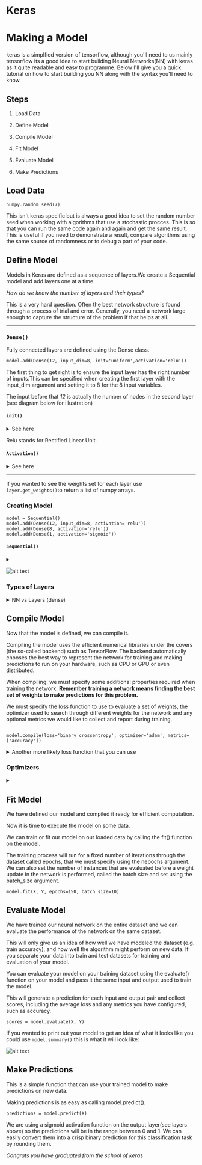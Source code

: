 # Keras

# Making a  Model
keras is a simplfied version of tensorflow, although you'll need to us mainly tensorflow its a good idea to start building Neural Networks(NN) with keras as it quite readable and easy to programme. Below I'll give you a quick tutorial on how to start building you NN along with the syntax you'll need to know.

## Steps
1. Load Data

2. Define Model

3. Compile Model

4. Fit Model

5. Evaluate Model

6. Make Predictions

## Load Data 
```
numpy.random.seed(7)
```
This isn't keras specific but is always a good idea to set the random number seed when working with algorithms that use a stochastic procces. This is so that you can run the same code again and again and get the same result. This is useful if you need to demonstrate a result, compare algorithms using the same source of randomness or to debug a part of your code.


## Define Model
Models in Keras are defined as a sequence of layers.We create a Sequential model and add layers one at a time. 

_How do we know the number of layers and their types?_

This is a very hard question. Often the best network structure is found through a process of trial and error. Generally, you need a network large enough to capture the structure of the problem if that helps at all.



****************************************************************************
### `Dense()`
Fully connected layers are defined using the Dense class. 
```
model.add(Dense(12, input_dim=8, init='uniform',activation='relu'))

```
The first thing to get right is to ensure the input layer has the right number of inputs.This can be specified when creating the first layer with the input_dim argument and setting it to 8 for the 8 input variables.

The input before that _12_ is actually the number of nodes in the second layer (see diagram below for illustration)
#### `init()`

<details><summary> See here </summary>
<p>

 Initializations define the way to set the initial random weights of Keras layers.
  
 The keyword arguments used for passing initializers to layers will depend on the layer. Usually it is simply `kernel_initializer` and `bias_initializer`:
  
 ```
 model.add(Dense(64,kernel_initializer='random_uniform',bias_initializer='zeros'))
 ```
  
 Types:
  
`keras.initializers.Initializer() `
 
Initializer base class: all initializers inherit from this class.


`keras.initializers.Zeros()`
  
Initializer that generates tensors initialized to 0.

`Ones()`
  
Initializer that generates tensors initialized to 1.
  

`keras.initializers.Constant(value=0)`
  
Initializer that generates tensors initialized to a constant value.
  

`keras.initializers.RandomNormal(mean=0.0, stddev=0.05, seed=None)`
  
Initializer that generates tensors with a uniform distribution.
  
  
  
</p>
</details>


Relu stands for Rectified Linear Unit.

#### `Activation()`
<details><summary> See here </summary>
<p>

  Restricts data to a rangeeg:softmax, tanh, abs, sigmoid
  

  Graphs of those functions
  

  Activation is also another function that can be called in dense or by it self
  
</p>
</details>

****************************************************************************

If you wanted to see the weights set for each layer use `layer.get_weights()`to return a list of numpy arrays.

### Creating Model

```
model = Sequential()
model.add(Dense(12, input_dim=8, activation='relu'))
model.add(Dense(8, activation='relu'))
model.add(Dense(1, activation='sigmoid'))
```

#### `Sequential()`
<details><summary></summary>
<p>
  
Inherits with model creates a linear stack of layers.
```
unbound_model = Sequential([l1, l2])
```
</p>
</details>

![alt text]( https://cloud.githubusercontent.com/assets/1584365/26314676/4f8eb83c-3f41-11e7-9183-2406c7a8759e.png "Logo Title Text 2")

### Types of Layers

<details><summary> NN vs Layers (dense) </summary>
<p>
  
Tensorflow proposes on the one hand a low level API (`tf.`, `tf.nn.`...), and on the other hand, a higher level API (`tf.layers.`, `tf.losses.`,...).
The goal of the higher level API is to provide functions that greatly simplify the design of the most common neural nets. The lower level API is there for people with special needs, or who wishes to keep a finer control of what is going on.

If you wanted something closer to tensorflow with more customisable layers use lambda.

### `Lambda()`
In Python anonymous functions are defined using the lambda keyword.
Keras employs a similar naming scheme to define anonymous/custom layers. Lambda layers in Keras help you to implement layers or functionality that is not prebuilt and which do not require trainable weights.
```
hidden_layer = lambda: Dense(num_hidden_neurons, activation=cntk.ops.relu)
keras.layers.Lambda(function, output_shape=None,mask=None,arguments=None)
```
</p>
</details>

## Compile Model

Now that the model is defined, we can compile it.

Compiling the model uses the efficient numerical libraries under the covers (the so-called backend) such as TensorFlow. The backend automatically chooses the best way to represent the network for training and making predictions to run on your hardware, such as CPU or GPU or even distributed.

When compiling, we must specify some additional properties required when training the network. **Remember training a network means finding the best set of weights to make predictions for this problem.**

We must specify the loss function to use to evaluate a set of weights, the optimizer used to search through different weights for the network and any optional metrics we would like to collect and report during training.

```

model.compile(loss='binary_crossentropy', optimizer='adam', metrics=['accuracy'])
```

<details><summary> Another more likely loss function that you can use </summary>
<p>

#### `reduce_mean()`
Computes the mean of elements across dimensions of a tensor. Axis input is the dimensions given
```
loss = reduce_mean(square(model - q_target), axis=0)
```
</p>
</details>

### Optimizers
<details><summary> </summary>
<p>
Keras has a library to call different optimisers on a network
  
Importation from keras import optimizers

Implementaion example: stochastic gradient descent

``` 
learner = sgd(model.parameters,lr,gradient_clipping_threshold_per_sample=10)
```
</p>
</details>

## Fit Model

We have defined our model and compiled it ready for efficient computation.

Now it is time to execute the model on some data.

We can train or fit our model on our loaded data by calling the fit() function on the model.

The training process will run for a fixed number of iterations through the dataset called epochs, that we must specify using the nepochs argument. We can also set the number of instances that are evaluated before a weight update in the network is performed, called the batch size and set using the batch_size argument.

```
model.fit(X, Y, epochs=150, batch_size=10)
```

## Evaluate Model

We have trained our neural network on the entire dataset and we can evaluate the performance of the network on the same dataset.

This will only give us an idea of how well we have modeled the dataset (e.g. train accuracy), and how well the algorithm might perform on new data. If you separate your data into train and test datasets for training and evaluation of your model.

You can evaluate your model on your training dataset using the evaluate() function on your model and pass it the same input and output used to train the model.

This will generate a prediction for each input and output pair and collect scores, including the average loss and any metrics you have configured, such as accuracy.

```
scores = model.evaluate(X, Y)
```

If you wanted to print out your model to get an idea of what it looks like you could use `model.summary()` this is what it will look like:


![alt text]( https://i.stack.imgur.com/YbmUe.png "Logo Title Text 2")

## Make Predictions

This is a simple function that can use your trained model to make predictions on new data.

Making predictions is as easy as calling model.predict().

```
predictions = model.predict(X)
```

We are using a sigmoid activation function on the output layer(see layers above) so the predictions will be in the range between 0 and 1. We can easily convert them into a crisp binary prediction for this classification task by rounding them.



_*Congrats you have graduated from the school of keras*_











